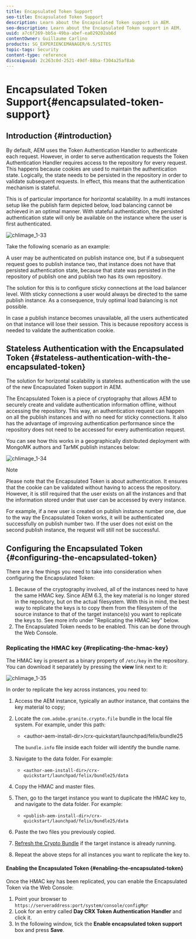```yaml
---
title: Encapsulated Token Support
seo-title: Encapsulated Token Support
description: Learn about the Encapsulated Token support in AEM.
seo-description: Learn about the Encapsulated Token support in AEM.
uuid: a7c6f269-bb5a-49ba-abef-ea029202ab6d
contentOwner: Guillaume Carlino
products: SG_EXPERIENCEMANAGER/6.5/SITES
topic-tags: Security
content-type: reference
discoiquuid: 2c263c0d-2521-49df-88ba-f304a25af8ab
---
```


# Encapsulated Token Support{#encapsulated-token-support}

## Introduction {#introduction}

By default, AEM uses the Token Authentication Handler to authenticate each request. However, in order to serve authentication requests the Token Authentication Handler requires access to the repository for every request. This happens because cookies are used to maintain the authentication state. Logically, the state needs to be persisted in the repository in order to validate subsequent requests. In effect, this means that the authentication mechanism is stateful.

This is of particular importance for horizontal scalability. In a multi instances setup like the publish farm depicted below, load balancing cannot be achieved in an optimal manner. With stateful authentication, the persisted authentication state will only be available on the instance where the user is first authenticated.

![chlimage_1-33](assets/chlimage_1-33a.png)

Take the following scenario as an example:

A user may be authenticated on publish instance one, but if a subsequent request goes to publish instance two, that instance does not have that persisted authentication state, because that state was persisted in the repository of publish one and publish two has its own repository.

The solution for this is to configure sticky connections at the load balancer level. With sticky connections a user would always be directed to the same publish instance. As a consequence, truly optimal load balancing is not possible.

In case a publish instance becomes unavailable, all the users authenticated on that instance will lose their session. This is because repository access is needed to validate the authentication cookie.

## Stateless Authentication with the Encapsulated Token {#stateless-authentication-with-the-encapsulated-token}

The solution for horizontal scalability is stateless authentication with the use of the new Encapsulated Token support in AEM.

The Encapsulated Token is a piece of cryptography that allows AEM to securely create and validate authentication information offline, without accessing the repository. This way, an authentication request can happen on all the publish instances and with no need for sticky connections. It also has the advantage of improving authentication performance since the repository does not need to be accessed for every authentication request.

You can see how this works in a geographically distributed deployment with MongoMK authors and TarMK publish instances below:

![chlimage_1-34](assets/chlimage_1-34a.png)

>[!NOTE]
>
>Please note that the Encapsulated Token is about authentication. It ensures that the cookie can be validated without having to access the repository. However, it is still required that the user exists on all the instances and that the information stored under that user can be accessed by every instance.
>
>For example, if a new user is created on publish instance number one, due to the way the Encapsulated Token works, it will be authenticated successfully on publish number two. If the user does not exist on the second publish instance, the request will still not be successful.
>

## Configuring the Encapsulated Token {#configuring-the-encapsulated-token}

There are a few things you need to take into consideration when configuring the Encapsulated Token:

1. Because of the cryptography involved, all of the instances need to have the same HMAC key. Since AEM 6.3, the key material is no longer stored in the repository, but on the actual filesystem. With this in mind, the best way to replicate the keys is to copy them from the filesystem of the source instance to that of the target instance(s) you want to replicate the keys to. See more info under "Replicating the HMAC key" below.
1. The Encapsulated Token needs to be enabled. This can be done through the Web Console.

### Replicating the HMAC key {#replicating-the-hmac-key}

The HMAC key is present as a binary property of `/etc/key` in the repository. You can download it separately by pressing the **view** link next to it:

![chlimage_1-35](assets/chlimage_1-35a.png)

In order to replicate the key across instances, you need to:

1. Access the AEM instance, typically an author instance, that contains the key material to copy;
1. Locate the `com.adobe.granite.crypto.file` bundle in the local file system. For example, under this path:

    * &lt;author-aem-install-dir&gt;/crx-quickstart/launchpad/felix/bundle25

   The `bundle.info` file inside each folder will identify the bundle name.

1. Navigate to the data folder. For example:

    * `<author-aem-install-dir>/crx-quickstart/launchpad/felix/bundle25/data`

1. Copy the HMAC and master files.
1. Then, go to the target instance you want to duplicate the HMAC key to, and navigate to the data folder. For example:

    * `<publish-aem-install-dir>/crx-quickstart/launchpad/felix/bundle25/data`

1. Paste the two files you previously copied.
1. [Refresh the Crypto Bundle](/help/communities/deploy-communities.md#refresh-the-granite-crypto-bundle) if the target instance is already running.

1. Repeat the above steps for all instances you want to replicate the key to.

#### Enabling the Encapsulated Token {#enabling-the-encapsulated-token}

Once the HMAC key has been replicated, you can enable the Encapsulated Token via the Web Console:

1. Point your browser to `https://serveraddress:port/system/console/configMgr`
1. Look for an entry called **Day CRX Token Authentication Handler** and click it.
1. In the following window, tick the **Enable encapsulated token support** box and press **Save**.

